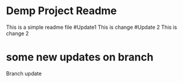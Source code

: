 # Demp Project  Readme
This is a simple readme file
#Update1
This is change
#Update 2
This is change 2
# some new updates on branch
Branch  update
